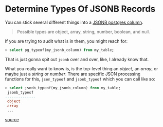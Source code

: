 # Determine Types Of JSONB Records

You can stick several different things into a [JSONB postgres column](https://www.postgresql.org/docs/9.4/datatype-json.html).

> Possible types are object, array, string, number, boolean, and null.

If you are trying to audit what is in them, you might reach for:

```sql
> select pg_typeof(my_jsonb_column) from my_table;
```

That is just gonna spit out `jsonb` over and over, like, I already know that.

What you really want to know is, is the top-level thing an _object_, an _array_, or maybe just a _string_ or _number_. There are specific JSON processing functions for this, `json_typeof` and `jsonb_typeof` which you can call like so:

```sql
> select jsonb_typeof(my_jsonb_column) from my_table;
 jsonb_typeof
--------------
 object
 array
 ...
```

[source](https://www.postgresql.org/docs/9.5/functions-json.html)
